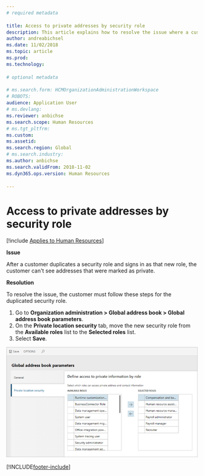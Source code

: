 ```yaml
---
# required metadata

title: Access to private addresses by security role
description: This article explains how to resolve the issue where a customer can't access private addresses.
author: andreabichsel
ms.date: 11/02/2018
ms.topic: article
ms.prod: 
ms.technology: 

# optional metadata

# ms.search.form: HCMOrganizationAdministrationWorkspace
# ROBOTS: 
audience: Application User
# ms.devlang: 
ms.reviewer: anbichse
ms.search.scope: Human Resources
# ms.tgt_pltfrm: 
ms.custom: 
ms.assetid: 
ms.search.region: Global
# ms.search.industry: 
ms.author: anbichse
ms.search.validFrom: 2018-11-02
ms.dyn365.ops.version: Human Resources

---
```


# Access to private addresses by security role

[!include [Applies to Human Resources](../includes/applies-to-hr.md)]

**Issue**

After a customer duplicates a security role and signs in as that new role, the customer can't see addresses that were marked as private.

**Resolution**

To resolve the issue, the customer must follow these steps for the duplicated security role.

1. Go to **Organization administration \> Global address book \> Global address book parameters**.
2. On the **Private location security** tab, move the new security role from the **Available roles** list to the **Selected roles** list.
3. Select **Save**.

![Global address book parameters page](media/GAD-parameters.png)


[!INCLUDE[footer-include](../includes/footer-banner.md)]